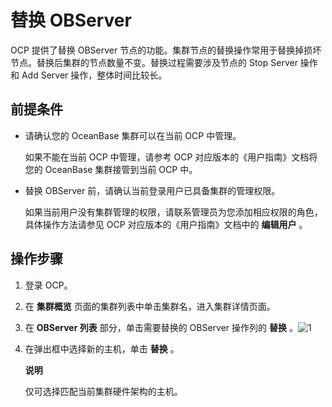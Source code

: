 替换 OBServer
================================

OCP 提供了替换 OBServer 节点的功能。集群节点的替换操作常用于替换掉损坏节点。替换后集群的节点数量不变。替换过程需要涉及节点的 Stop Server 操作和 Add Server 操作，整体时间比较长。

前提条件
-------------------------

* 请确认您的 OceanBase 集群可以在当前 OCP 中管理。

  如果不能在当前 OCP 中管理，请参考 OCP 对应版本的《用户指南》文档将您的 OceanBase 集群接管到当前 OCP 中。
  
* 替换 OBServer 前，请确认当前登录用户已具备集群的管理权限。

  如果当前用户没有集群管理的权限，请联系管理员为您添加相应权限的角色，具体操作方法请参见 OCP 对应版本的《用户指南》文档中的 **编辑用户** 。
  
操作步骤
-------------------------

1. 登录 OCP。

2. 在 **集群概览** 页面的集群列表中单击集群名，进入集群详情页面。

3. 在 **OBServer 列表** 部分，单击需要替换的 OBServer 操作列的 **替换** 。![1](https://help-static-aliyun-doc.aliyuncs.com/assets/img/zh-CN/5608960261/p271618.png)

4. 在弹出框中选择新的主机，单击 **替换** 。

   **说明**

   仅可选择匹配当前集群硬件架构的主机。
